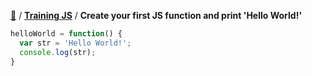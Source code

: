 [:book:](../README.md) / [**Training JS**](README.md) / **Create your first JS function and print 'Hello World!'**

```js
helloWorld = function() {
  var str = 'Hello World!';
  console.log(str);
}
```
